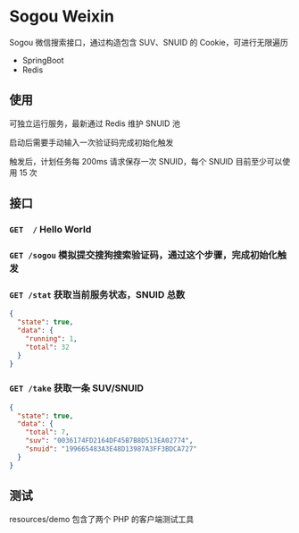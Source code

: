 # Sogou Weixin

Sogou 微信搜索接口，通过构造包含 SUV、SNUID 的 Cookie，可进行无限遍历

* SpringBoot
* Redis

## 使用

可独立运行服务，最新通过 Redis 维护 SNUID 池

启动后需要手动输入一次验证码完成初始化触发

触发后，计划任务每 200ms 请求保存一次 SNUID，每个 SNUID 目前至少可以使用 15 次

## 接口

### `GET  /`  Hello World

### `GET /sogou` 模拟提交搜狗搜索验证码，通过这个步骤，完成初始化触发

### `GET /stat`  获取当前服务状态，SNUID 总数

```json
{
  "state": true,
  "data": {
    "running": 1,
    "total": 32
  }
}
```

### `GET /take`  获取一条 SUV/SNUID 

```json
{
  "state": true,
  "data": {
    "total": 7,
    "suv": "0036174FD2164DF45B7B8D513EA02774",
    "snuid": "199665483A3E48D13987A3FF3BDCA727"
  }
}
```


## 测试

resources/demo 包含了两个 PHP 的客户端测试工具
